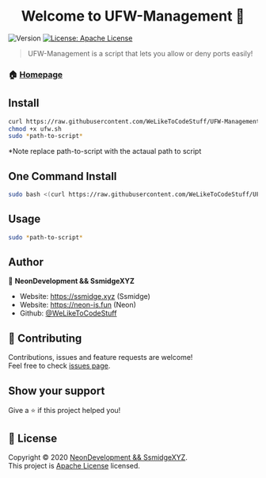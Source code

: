 <h1 align="center">Welcome to UFW-Management 👋</h1>
<p>
  <img alt="Version" src="https://img.shields.io/badge/version-1.0-blue.svg?cacheSeconds=2592000" />
  <a href="https://apache.org/licenses/LICENSE-2.0.txt" target="_blank">
    <img alt="License: Apache License" src="https://img.shields.io/badge/License-Apache License-yellow.svg" />
  </a>
  </a>
</p>

> UFW-Management is a script that lets you allow or deny ports easily!

### 🏠 [Homepage](https://ssmidge.xyz)

## Install

```sh
curl https://raw.githubusercontent.com/WeLikeToCodeStuff/UFW-Management/main/ufw.sh
chmod +x ufw.sh
sudo *path-to-script*
```
*Note replace path-to-script with the actaual path to script

## One Command Install

```sh
sudo bash <(curl https://raw.githubusercontent.com/WeLikeToCodeStuff/UFW-Management/main/ufw.sh)>
```

## Usage

```sh
sudo *path-to-script*
```

## Author

👤 **NeonDevelopment && SsmidgeXYZ**

* Website: https://ssmidge.xyz (Ssmidge)
* Website: https://neon-is.fun (Neon)
* Github: [@WeLikeToCodeStuff](https://github.com/WeLikeToCodeStuff)

## 🤝 Contributing

Contributions, issues and feature requests are welcome!<br />Feel free to check [issues page](https://github.com/WeLikeToCodeStuff/UFW-Management/issues). 

## Show your support

Give a ⭐️ if this project helped you!

## 📝 License

Copyright © 2020 [NeonDevelopment && SsmidgeXYZ](https://github.com/WeLikeToCodeStuff).<br />
This project is [Apache License](https://apache.org/licenses/LICENSE-2.0.txt) licensed.

